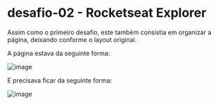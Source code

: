 # desafio-02 - Rocketseat Explorer

Assim como o primeiro desafio, este também consistia em organizar a página, deixando conforme o layout original.

A página estava da seguinte forma:

![image](https://user-images.githubusercontent.com/101151612/224448629-1114c0ed-f040-4b49-96df-45f2d4596861.png)

E precisava ficar da seguinte forma:

![image](https://user-images.githubusercontent.com/101151612/224448954-e7e6252e-25c6-4add-bbad-1b56d0c30972.png)

